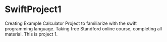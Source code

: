 # SwiftProject1

Creating Example Calculator Project to familiarize with the swift programming language.
Taking free Standford online course, completing all material.  This is project 1.
